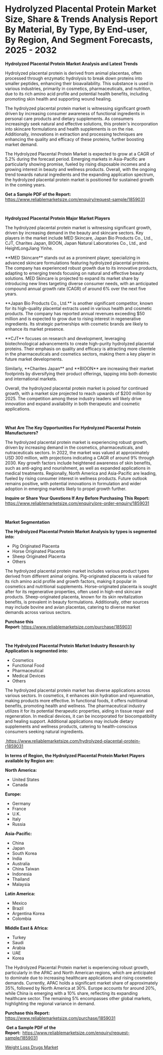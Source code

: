 <p><h1>Hydrolyzed Placental Protein Market Size, Share & Trends Analysis Report By Material, By Type, By End-user, By Region, And Segment Forecasts, 2025 - 2032</h1></p><p><strong>Hydrolyzed Placental Protein Market Analysis and Latest Trends</strong></p>
<p><p>Hydrolyzed placental protein is derived from animal placentas, often processed through enzymatic hydrolysis to break down proteins into smaller peptides, enhancing their bioavailability. This substance is used in various industries, primarily in cosmetics, pharmaceuticals, and nutrition, due to its rich amino acid profile and potential health benefits, including promoting skin health and supporting wound healing.</p><p>The hydrolyzed placental protein market is witnessing significant growth driven by increasing consumer awareness of functional ingredients in personal care products and dietary supplements. As consumers increasingly seek natural and effective solutions, this protein's incorporation into skincare formulations and health supplements is on the rise. Additionally, innovations in extraction and processing techniques are enhancing the quality and efficacy of these proteins, further boosting market demand.</p><p>The Hydrolyzed Placental Protein Market is expected to grow at a CAGR of 5.2% during the forecast period. Emerging markets in Asia-Pacific are particularly showing promise, fueled by rising disposable incomes and a growing interest in beauty and wellness products. Overall, with the ongoing trend towards natural ingredients and the expanding application spectrum, the hydrolyzed placental protein market is positioned for sustained growth in the coming years.</p></p>
<p><strong>Get a Sample PDF of the Report:&nbsp;</strong> <a href="https://www.reliablemarketsize.com/enquiry/request-sample/1859031?utm_campaign=973&utm_medium=2&utm_source=Github&utm_content=ia&utm_term=08032025&utm_id=hydrolyzed-placental-protein">https://www.reliablemarketsize.com/enquiry/request-sample/1859031</a></p>
<p>&nbsp;</p>
<p><strong>Hydrolyzed Placental Protein Major Market Players</strong></p>
<p><p>The hydrolyzed placental protein market is witnessing significant growth, driven by increasing demand in the beauty and skincare sectors. Key players in the market include MED Skincare, Japan Bio Products Co., Ltd., CJT, Charites Japan, BIOON, Japan Natural Laboratories Co., Ltd., and HeightLongJiang Yinhe.</p><p>**MED Skincare** stands out as a prominent player, specializing in advanced skincare formulations featuring hydrolyzed placental proteins. The company has experienced robust growth due to its innovative products, adapting to emerging trends focusing on natural and effective beauty solutions. MED Skincare is projected to expand its market share by introducing new lines targeting diverse consumer needs, with an anticipated compound annual growth rate (CAGR) of around 6% over the next five years.</p><p>**Japan Bio Products Co., Ltd.** is another significant competitor, known for its high-quality placental extracts used in various health and cosmetic products. The company has reported annual revenues exceeding $50 million and is expected to grow due to rising interest in regenerative ingredients. Its strategic partnerships with cosmetic brands are likely to enhance its market presence.</p><p>**CJT** focuses on research and development, leveraging biotechnological advancements to create high-purity hydrolyzed placental proteins. Their emphasis on quality and efficacy is attracting more clientele in the pharmaceuticals and cosmetics sectors, making them a key player in future market developments.</p><p>Similarly, **Charites Japan** and **BIOON** are increasing their market footprints by diversifying their product offerings, tapping into both domestic and international markets. </p><p>Overall, the hydrolyzed placental protein market is poised for continued growth, with a market size projected to reach upwards of $200 million by 2025. The competition among these industry leaders will likely drive innovation and expand availability in both therapeutic and cosmetic applications.</p></p>
<p>&nbsp;</p>
<p><strong>What Are The Key Opportunities For Hydrolyzed Placental Protein Manufacturers?</strong></p>
<p><p>The hydrolyzed placental protein market is experiencing robust growth, driven by increasing demand in the cosmetics, pharmaceuticals, and nutraceuticals sectors. In 2022, the market was valued at approximately USD 300 million, with projections indicating a CAGR of around 9% through 2030. Key growth factors include heightened awareness of skin benefits, such as anti-aging and nourishment, as well as expanded applications in medical treatments. Regionally, North America and Asia-Pacific are leading, fueled by rising consumer interest in wellness products. Future outlook remains positive, with potential innovations in formulation and wider adoption in emerging markets likely to propel growth further.</p></p>
<p><strong>Inquire or Share Your Questions If Any Before Purchasing This Report:</strong> <a href="https://www.reliablemarketsize.com/enquiry/pre-order-enquiry/1859031?utm_campaign=973&utm_medium=2&utm_source=Github&utm_content=ia&utm_term=08032025&utm_id=hydrolyzed-placental-protein">https://www.reliablemarketsize.com/enquiry/pre-order-enquiry/1859031</a></p>
<p>&nbsp;</p>
<p><strong>Market Segmentation</strong></p>
<p><strong>The Hydrolyzed Placental Protein Market Analysis by types is segmented into:</strong></p>
<p><ul><li>Pig Originated Placenta</li><li>Horse Originated Placenta</li><li>Sheep Originated Placenta</li><li>Others</li></ul></p>
<p><p>The hydrolyzed placental protein market includes various product types derived from different animal origins. Pig-originated placenta is valued for its rich amino acid profile and growth factors, making it popular in cosmetics and nutritional supplements. Horse-originated placenta is sought after for its regenerative properties, often used in high-end skincare products. Sheep-originated placenta, known for its skin revitalization benefits, is prevalent in beauty formulations. Additionally, other sources may include bovine and avian placentas, catering to diverse market demands across various sectors.</p></p>
<p><strong>Purchase this Report:&nbsp;</strong><a href="https://www.reliablemarketsize.com/purchase/1859031?utm_campaign=973&utm_medium=2&utm_source=Github&utm_content=ia&utm_term=08032025&utm_id=hydrolyzed-placental-protein">https://www.reliablemarketsize.com/purchase/1859031</a></p>
<p>&nbsp;</p>
<p><strong>The Hydrolyzed Placental Protein Market Industry Research by Application is segmented into:</strong></p>
<p><ul><li>Cosmetics</li><li>Functional Food</li><li>Pharmaceutical</li><li>Medical Devices</li><li>Others</li></ul></p>
<p><p>The hydrolyzed placental protein market has diverse applications across various sectors. In cosmetics, it enhances skin hydration and rejuvenation, making products more effective. In functional foods, it offers nutritional benefits, promoting health and wellness. The pharmaceutical industry utilizes it for its potential therapeutic properties, aiding in tissue repair and regeneration. In medical devices, it can be incorporated for biocompatibility and healing support. Additional applications may include dietary supplements and wellness products, catering to health-conscious consumers seeking natural ingredients.</p></p>
<p><a href="https://www.reliablemarketsize.com/hydrolyzed-placental-protein-r1859031?utm_campaign=973&utm_medium=2&utm_source=Github&utm_content=ia&utm_term=08032025&utm_id=hydrolyzed-placental-protein">&nbsp;https://www.reliablemarketsize.com/hydrolyzed-placental-protein-r1859031</a></p>
<p><strong>In terms of Region, the Hydrolyzed Placental Protein Market Players available by Region are:</strong></p>
<p>
    <p> <strong> North America: </strong>
        <ul>
            <li>United States</li>
            <li>Canada</li>
        </ul>
        </p> 
    <p> <strong> Europe: </strong>
        <ul>
            <li>Germany</li>
            <li>France</li>
            <li>U.K.</li>
            <li>Italy</li>
            <li>Russia</li>
        </ul>
        </p> 
    <p> <strong> Asia-Pacific: </strong>
        <ul>
            <li>China</li>
            <li>Japan</li>
            <li>South Korea</li>
            <li>India</li>
            <li>Australia</li>
            <li>China Taiwan</li>
            <li>Indonesia</li>
            <li>Thailand</li>
            <li>Malaysia</li>
        </ul>
        </p> 
    <p> <strong> Latin America: </strong>
        <ul>
            <li>Mexico</li>
            <li>Brazil</li>
            <li>Argentina Korea</li>
            <li>Colombia</li>
        </ul>
        </p> 
    <p> <strong> Middle East & Africa: </strong>
        <ul>
            <li>Turkey</li>
            <li>Saudi</li>
            <li>Arabia</li>
            <li>UAE</li>
            <li>Korea</li>
        </ul>
    </p>
    </p>
<p><p>The Hydrolyzed Placental Protein market is experiencing robust growth, particularly in the APAC and North American regions, which are anticipated to dominate due to increasing healthcare applications and rising cosmetic demands. Currently, APAC holds a significant market share of approximately 35%, followed by North America at 30%. Europe accounts for around 20%, while China is emerging with a 10% share, reflecting its expanding healthcare sector. The remaining 5% encompasses other global markets, highlighting the regional variance in demand.</p></p>
<p><strong>Purchase this Report: </strong><a href="https://www.reliablemarketsize.com/purchase/1859031?utm_campaign=973&utm_medium=2&utm_source=Github&utm_content=ia&utm_term=08032025&utm_id=hydrolyzed-placental-protein">https://www.reliablemarketsize.com/purchase/1859031</a></p>
<p>&nbsp;<strong>Get a Sample PDF of the Report:&nbsp;&nbsp;</strong><a href="https://www.reliablemarketsize.com/enquiry/request-sample/1859031?utm_campaign=973&utm_medium=2&utm_source=Github&utm_content=ia&utm_term=08032025&utm_id=hydrolyzed-placental-protein">https://www.reliablemarketsize.com/enquiry/request-sample/1859031</a></p>
<p><strong></strong></p>
<p><p><a href="https://github.com/castoriffic/Market-Research-Report-List-6/blob/main/weight-loss-drugs-market.md?utm_campaign=973&utm_medium=2&utm_source=Github&utm_content=ia&utm_term=08032025&utm_id=hydrolyzed-placental-protein">Weight Loss Drugs Market</a></p></p>